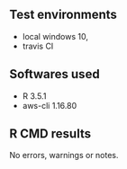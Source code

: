## Test environments

* local windows 10, 
* travis CI 

## Softwares used

* R 3.5.1
* aws-cli 1.16.80

## R CMD results

No errors, warnings or notes.

